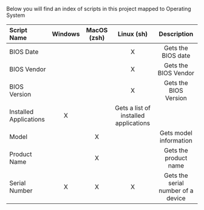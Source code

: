 Below you will find an index of scripts in this project mapped to Operating System


|Script Name|Windows|MacOS (zsh)|Linux (sh)|Description|
|:---|:---:|:---:|:---:|:---:|
|BIOS Date|||X|Gets the BIOS date|
|BIOS Vendor|||X|Gets the BIOS Vendor|
|BIOS Version|||X|Gets the BIOS Version|
|Installed Applications|X||Gets a list of installed applications|
|Model||X||Gets model information|
|Product Name||X||Gets the product name|
|Serial Number|X|X|X|Gets the serial number of a device|
